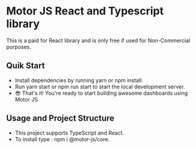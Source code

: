 # Motor JS React and Typescript library

This is a paid for React library and is only free if used for Non-Commercial purposes.

## Quik Start

- Install dependencies by running yarn or npm install.
- Run yarn start or npm run start to start the local development server.
- 😎 That's it! You're ready to start building awesome dashboards using Motor JS

## Usage and Project Structure

- This project supports TypeScript and React.
- To install type : npm i @motor-js/core.
